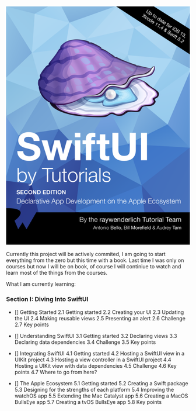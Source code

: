  ![alt text](https://github.com/safarsafarov/SwiftUI-Book/blob/master/1.png)

 Currently this project will be actively commited, I am going to start everything from the zero but this time with a book. Last time I was only on courses but now I will be on book, of course I will continiue to watch and learn most of the things from the courses.

 What I am currently learning:

 ### Section I: Diving Into SwiftUI
 
- [] Getting Started
2.1 Getting started
2.2 Creating your UI
2.3 Updating the UI
2.4 Making reusable views
2.5 Presenting an alert
2.6 Challenge
2.7 Key points


- [] Understanding SwiftUI
3.1 Getting started
3.2 Declaring views
3.3 Declaring data dependencies
3.4 Challenge
3.5 Key points


- [] Integrating SwiftUI
4.1 Getting started
4.2 Hosting a SwiftUI view in a UIKit project
4.3 Hosting a view controller in a SwiftUI project
4.4 Hosting a UIKit view with data dependencies
4.5 Challenge
4.6 Key points
4.7 Where to go from here?


- [] The Apple Ecosystem
5.1 Getting started
5.2 Creating a Swift package
5.3 Designing for the strengths of each platform
5.4 Improving the watchOS app
5.5 Extending the Mac Catalyst app
5.6 Creating a MacOS BullsEye app
5.7 Creating a tvOS BullsEye app
5.8 Key points